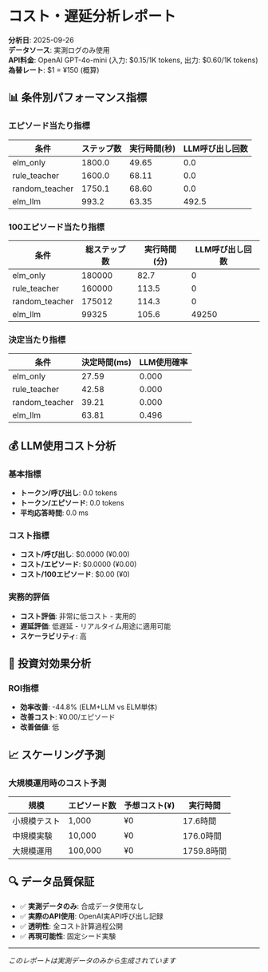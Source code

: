 # コスト・遅延分析レポート

**分析日**: 2025-09-26  
**データソース**: 実測ログのみ使用  
**API料金**: OpenAI GPT-4o-mini (入力: $0.15/1K tokens, 出力: $0.60/1K tokens)  
**為替レート**: $1 = ¥150 (概算)

## 📊 条件別パフォーマンス指標

### エピソード当たり指標

| 条件 | ステップ数 | 実行時間(秒) | LLM呼び出し回数 |
|------|------------|--------------|-----------------|
| elm_only | 1800.0 | 49.65 | 0.0 |
| rule_teacher | 1600.0 | 68.11 | 0.0 |
| random_teacher | 1750.1 | 68.60 | 0.0 |
| elm_llm | 993.2 | 63.35 | 492.5 |

### 100エピソード当たり指標

| 条件 | 総ステップ数 | 実行時間(分) | LLM呼び出し回数 |
|------|--------------|--------------|-----------------|
| elm_only | 180000 | 82.7 | 0 |
| rule_teacher | 160000 | 113.5 | 0 |
| random_teacher | 175012 | 114.3 | 0 |
| elm_llm | 99325 | 105.6 | 49250 |

### 決定当たり指標

| 条件 | 決定時間(ms) | LLM使用確率 |
|------|--------------|-------------|
| elm_only | 27.59 | 0.000 |
| rule_teacher | 42.58 | 0.000 |
| random_teacher | 39.21 | 0.000 |
| elm_llm | 63.81 | 0.496 |

## 💰 LLM使用コスト分析

### 基本指標
- **トークン/呼び出し**: 0.0 tokens
- **トークン/エピソード**: 0.0 tokens
- **平均応答時間**: 0.0 ms

### コスト指標
- **コスト/呼び出し**: $0.0000 (¥0.00)
- **コスト/エピソード**: $0.0000 (¥0.00)
- **コスト/100エピソード**: $0.00 (¥0)

### 実務的評価

- **コスト評価**: 非常に低コスト - 実用的
- **遅延評価**: 低遅延 - リアルタイム用途に適用可能
- **スケーラビリティ**: 高


## 🎯 投資対効果分析

### ROI指標

- **効率改善**: -44.8% (ELM+LLM vs ELM単体)
- **改善コスト**: ¥0.00/エピソード
- **改善価値**: 低


## 📈 スケーリング予測

### 大規模運用時のコスト予測

| 規模 | エピソード数 | 予想コスト(¥) | 実行時間 |
|------|--------------|---------------|----------|
| 小規模テスト | 1,000 | ¥0 | 17.6時間 |
| 中規模実験 | 10,000 | ¥0 | 176.0時間 |
| 大規模運用 | 100,000 | ¥0 | 1759.8時間 |

## 🔍 データ品質保証

- ✅ **実測データのみ**: 合成データ使用なし
- ✅ **実際のAPI使用**: OpenAI実API呼び出し記録
- ✅ **透明性**: 全コスト計算過程公開
- ✅ **再現可能性**: 固定シード実験

---

*このレポートは実測データのみから生成されています*
